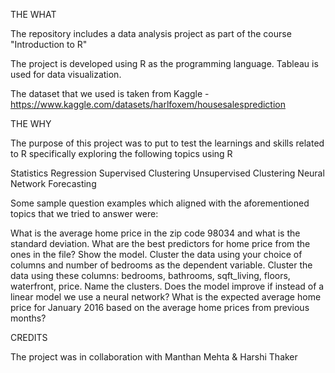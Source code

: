 THE WHAT

The repository includes a data analysis project as part of the course "Introduction to R"

The project is developed using R as the programming language. Tableau is used for data visualization.

The dataset that we used is taken from Kaggle - https://www.kaggle.com/datasets/harlfoxem/housesalesprediction

THE WHY

The purpose of this project was to put to test the learnings and skills related to R specifically exploring the following topics using R

Statistics
Regression
Supervised Clustering
Unsupervised Clustering
Neural Network
Forecasting

Some sample question examples which aligned with the aforementioned topics that we tried to answer were:

What is the average home price in the zip code 98034 and what is the standard deviation.
What are the best predictors for home price from the ones in the file? Show the model.
Cluster the data using your choice of columns and number of bedrooms as the dependent variable.
Cluster the data using these columns: bedrooms, bathrooms, sqft_living, floors, waterfront, price. Name the clusters.
Does the model improve if instead of a linear model we use a neural network?
What is the expected average home price for January 2016 based on the average home prices from previous months?

CREDITS

The project was in collaboration with Manthan Mehta & Harshi Thaker
